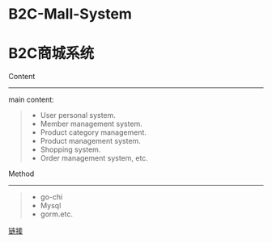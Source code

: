 ﻿# B2C-Mall-System
B2C商城系统
====
Content
____
main content:
> * User personal system.
> * Member management system.
> * Product category management.
> * Product management system.
> * Shopping system.
> * Order management system, etc.

Method
____
> * go-chi
> * Mysql
> * gorm.etc.

[链接](https://github.com/yueja/B2C-Mall-System)